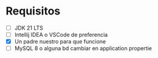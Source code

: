 # Requisitos

- [ ] JDK 21 LTS
- [ ] Intellij IDEA o VSCode de preferencia
- [x] Un padre nuestro para que funcione
- [ ] MySQL 8 o alguna bd cambiar en application propertie
